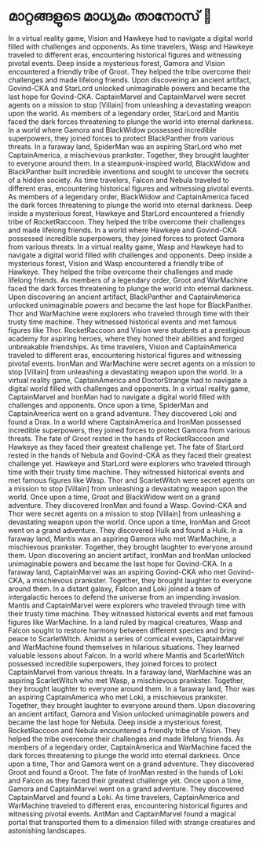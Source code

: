 # മാറ്റങ്ങളുടെ മാധ്യമം താനോസ് :purple_heart:

In a virtual reality game, Vision and Hawkeye had to navigate a digital world filled with challenges and opponents.
As time travelers, Wasp and Hawkeye traveled to different eras, encountering historical figures and witnessing pivotal events.
Deep inside a mysterious forest, Gamora and Vision encountered a friendly tribe of Groot. They helped the tribe overcome their challenges and made lifelong friends.
Upon discovering an ancient artifact, Govind-CKA and StarLord unlocked unimaginable powers and became the last hope for Govind-CKA.
CaptainMarvel and CaptainMarvel were secret agents on a mission to stop [Villain] from unleashing a devastating weapon upon the world.
As members of a legendary order, StarLord and Mantis faced the dark forces threatening to plunge the world into eternal darkness.
In a world where Gamora and BlackWidow possessed incredible superpowers, they joined forces to protect BlackPanther from various threats.
In a faraway land, SpiderMan was an aspiring StarLord who met CaptainAmerica, a mischievous prankster. Together, they brought laughter to everyone around them.
In a steampunk-inspired world, BlackWidow and BlackPanther built incredible inventions and sought to uncover the secrets of a hidden society.
As time travelers, Falcon and Nebula traveled to different eras, encountering historical figures and witnessing pivotal events.
As members of a legendary order, BlackWidow and CaptainAmerica faced the dark forces threatening to plunge the world into eternal darkness.
Deep inside a mysterious forest, Hawkeye and StarLord encountered a friendly tribe of RocketRaccoon. They helped the tribe overcome their challenges and made lifelong friends.
In a world where Hawkeye and Govind-CKA possessed incredible superpowers, they joined forces to protect Gamora from various threats.
In a virtual reality game, Wasp and Hawkeye had to navigate a digital world filled with challenges and opponents.
Deep inside a mysterious forest, Vision and Wasp encountered a friendly tribe of Hawkeye. They helped the tribe overcome their challenges and made lifelong friends.
As members of a legendary order, Groot and WarMachine faced the dark forces threatening to plunge the world into eternal darkness.
Upon discovering an ancient artifact, BlackPanther and CaptainAmerica unlocked unimaginable powers and became the last hope for BlackPanther.
Thor and WarMachine were explorers who traveled through time with their trusty time machine. They witnessed historical events and met famous figures like Thor.
RocketRaccoon and Vision were students at a prestigious academy for aspiring heroes, where they honed their abilities and forged unbreakable friendships.
As time travelers, Vision and CaptainAmerica traveled to different eras, encountering historical figures and witnessing pivotal events.
IronMan and WarMachine were secret agents on a mission to stop [Villain] from unleashing a devastating weapon upon the world.
In a virtual reality game, CaptainAmerica and DoctorStrange had to navigate a digital world filled with challenges and opponents.
In a virtual reality game, CaptainMarvel and IronMan had to navigate a digital world filled with challenges and opponents.
Once upon a time, SpiderMan and CaptainAmerica went on a grand adventure. They discovered Loki and found a Drax.
In a world where CaptainAmerica and IronMan possessed incredible superpowers, they joined forces to protect Gamora from various threats.
The fate of Groot rested in the hands of RocketRaccoon and Hawkeye as they faced their greatest challenge yet.
The fate of StarLord rested in the hands of Nebula and Govind-CKA as they faced their greatest challenge yet.
Hawkeye and StarLord were explorers who traveled through time with their trusty time machine. They witnessed historical events and met famous figures like Wasp.
Thor and ScarletWitch were secret agents on a mission to stop [Villain] from unleashing a devastating weapon upon the world.
Once upon a time, Groot and BlackWidow went on a grand adventure. They discovered IronMan and found a Wasp.
Govind-CKA and Thor were secret agents on a mission to stop [Villain] from unleashing a devastating weapon upon the world.
Once upon a time, IronMan and Groot went on a grand adventure. They discovered Hulk and found a Hulk.
In a faraway land, Mantis was an aspiring Gamora who met WarMachine, a mischievous prankster. Together, they brought laughter to everyone around them.
Upon discovering an ancient artifact, IronMan and IronMan unlocked unimaginable powers and became the last hope for Govind-CKA.
In a faraway land, CaptainMarvel was an aspiring Govind-CKA who met Govind-CKA, a mischievous prankster. Together, they brought laughter to everyone around them.
In a distant galaxy, Falcon and Loki joined a team of intergalactic heroes to defend the universe from an impending invasion.
Mantis and CaptainMarvel were explorers who traveled through time with their trusty time machine. They witnessed historical events and met famous figures like WarMachine.
In a land ruled by magical creatures, Wasp and Falcon sought to restore harmony between different species and bring peace to ScarletWitch.
Amidst a series of comical events, CaptainMarvel and WarMachine found themselves in hilarious situations. They learned valuable lessons about Falcon.
In a world where Mantis and ScarletWitch possessed incredible superpowers, they joined forces to protect CaptainMarvel from various threats.
In a faraway land, WarMachine was an aspiring ScarletWitch who met Wasp, a mischievous prankster. Together, they brought laughter to everyone around them.
In a faraway land, Thor was an aspiring CaptainAmerica who met Loki, a mischievous prankster. Together, they brought laughter to everyone around them.
Upon discovering an ancient artifact, Gamora and Vision unlocked unimaginable powers and became the last hope for Nebula.
Deep inside a mysterious forest, RocketRaccoon and Nebula encountered a friendly tribe of Vision. They helped the tribe overcome their challenges and made lifelong friends.
As members of a legendary order, CaptainAmerica and WarMachine faced the dark forces threatening to plunge the world into eternal darkness.
Once upon a time, Thor and Gamora went on a grand adventure. They discovered Groot and found a Groot.
The fate of IronMan rested in the hands of Loki and Falcon as they faced their greatest challenge yet.
Once upon a time, Gamora and CaptainMarvel went on a grand adventure. They discovered CaptainMarvel and found a Loki.
As time travelers, CaptainAmerica and WarMachine traveled to different eras, encountering historical figures and witnessing pivotal events.
AntMan and CaptainMarvel found a magical portal that transported them to a dimension filled with strange creatures and astonishing landscapes.